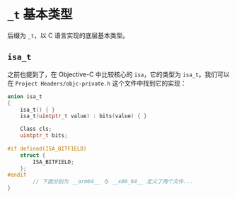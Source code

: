 # `_t` 基本类型

后缀为 `_t`，以 C 语言实现的底层基本类型。

## `isa_t`

之前也提到了，在 Objective-C 中比较核心的 `isa`，它的类型为 `isa_t`。我们可以在 `Project Headers/objc-private.h` 这个文件中找到它的实现：

```c
union isa_t 
{
    isa_t() { }
    isa_t(uintptr_t value) : bits(value) { }

    Class cls;
    uintptr_t bits;
  
#if defined(ISA_BITFIELD)
  	struct {
      	ISA_BITFIELD;
    };
#endif
		// 下面分别为 __arm64__ 与 __x86_64__ 定义了两个文件...
}
```

## 

